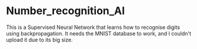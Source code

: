 # Number_recognition_AI

This is a Supervised Neural Network that learns how to recognise digits using backpropagation. It needs the MNIST database to work, and I couldn't upload it due to its big size.

